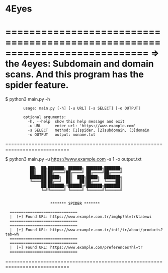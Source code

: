 # 4Eyes

============================================================================
  => the 4eyes: Subdomain and domain scans. And this program has the spider feature.
============================================================================
   $ python3 main.py -h

            usage: main.py [-h] [-u URL] [-s SELECT] [-o OUTPUT]

            optional arguments:
              -h, --help  show this help message and exit
              -u URL      enter url: 'https://www.example.com'
              -s SELECT   method: [1]spider, [2]subdomain, [3]domain
              -o OUTPUT   output: noname.txt
  
============================================================================

  $ python3 main.py -u https://www.example.com -s 1 -o output.txt
  
  
               ██╗  ██╗███████╗ ██████╗ ███████╗███████╗
               ██║  ██║██╔════╝██╔════╝ ██╔════╝██╔════╝
               ███████║█████╗  ██║  ███╗█████╗  ███████╗
               ╚════██║██╔══╝  ██║   ██║██╔══╝  ╚════██║
                    ██║███████╗╚██████╔╝███████╗███████║
                    ╚═╝╚══════╝ ╚═════╝ ╚══════╝╚══════╝


                        ******* SPIDER *******
                        
      ==============================
      |  [+] Found URL: https://www.example.com.tr/imghp?hl=tr&tab=wi
      ==============================
      ==============================
      |  [+] Found URL: https://www.example.com.tr/intl/tr/about/products?tab=wh
      ==============================
      ==============================
      |  [+] Found URL: https://www.example.com/preferences?hl=tr
      ==============================
============================================================================


